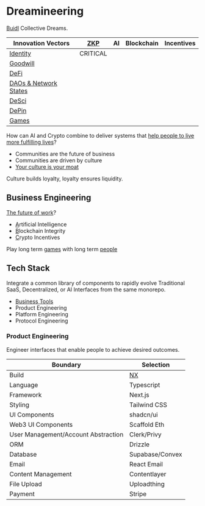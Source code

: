 # Dreamineering

[Buidl](https://mm.dreamineering.com/docs/buidl) Collective Dreams.

| Innovation Vectors | [ZKP](https://mm.dreamineering.com/docs/engineering/blockchain-engineering/blockchain-concepts/cryptography/zero-knowledge) | AI  | Blockchain | Incentives |
| --------- | --- | --- | ---------- | ---------- |
| [Identity](https://mm.dreamineering.com/docs/crypto/web3-principles/web3-principle-decentralised-identity)  | CRITICAL    |     |            |            |
| [Goodwill](https://mm.dreamineering.com/docs/business/cost-centres/commercial/marketing/)  |     |     |            |            |
| [DeFi](https://mm.dreamineering.com/docs/crypto/investing/crypto-assets/)      |     |     |            |            |
| [DAOs & Network States](https://mm.dreamineering.com/docs/people/networks/network-states/)      |     |     |            |            |
| [DeSci](https://mm.dreamineering.com/docs/engineering/science/#desci)     |     |     |            |            |
| [DePin](https://mm.dreamineering.com/docs/engineering/depin-engineering/)     |     |     |            |            |
| [Games](https://mm.dreamineering.com/docs/games)     |     |     |            |            |

How can AI and Crypto combine to deliver systems that [help people to live more fulfilling lives](https://mm.dreamineering.com/docs/people/fulfillment/)?

- Communities are the future of business 
- Communities are driven by culture
- [Your culture is your moat](https://mm.dreamineering.com/docs/decisions/value-system/intangibles/value-memes/)

Culture builds loyalty, loyalty ensures liquidity.

## Business Engineering

[The future of work](https://mm.dreamineering.com/docs/work/)?

- [A](https://mm.dreamineering.com/docs/ai)rtificial Intelligence
- [B](https://mm.dreamineering.com/docs/engineering/blockchain-engineering/)lockchain Integrity
- [C](https://mm.dreamineering.com/docs/crypto)rypto Incentives

Play long term [games](https://mm.dreamineering.com/docs/games/) with long term [people](https://mm.dreamineering.com/docs/people)

## Tech Stack

Integrate a common library of components to rapidly evolve Traditional SaaS, Decentralized, or AI Interfaces from the same monorepo.

- [Business Tools](https://mm.dreamineering.com/docs/business/business-software/)
- Product Engineering
- Platform Engineering
- Protocol Engineering

### Product Engineering

Engineer interfaces that enable people to achieve desired outcomes.

| Boundary | Selection |
|---|--|
| Build |[NX](https://nx.dev/) |
| Language | Typescript |
| Framework | Next.js |
| Styling | Tailwind CSS |
| UI Components | shadcn/ui |
| Web3 UI Components | Scaffold Eth |
| User Management/Account Abstraction | Clerk/Privy |
| ORM | Drizzle |
| Database | Supabase/Convex |
| Email | React Email |
| Content Management | Contentlayer |
| File Upload | Uploadthing |
| Payment | Stripe |


